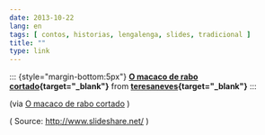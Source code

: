 ```yaml
---
date: 2013-10-22
lang: en
tags: [ contos, historias, lengalenga, slides, tradicional ]
title: ""
type: link
---
```


::: {style="margin-bottom:5px"}
**[O macaco de rabo
cortado](https://www.slideshare.net/teresaneves/o-macaco-de-rabo-cortado-16342709 "O macaco de rabo cortado"){target="_blank"}**
from
**[teresaneves](http://www.slideshare.net/teresaneves){target="_blank"}**
:::

(via [O macaco de rabo
cortado](http://www.slideshare.net/teresaneves/o-macaco-de-rabo-cortado-16342709)
)

( Source: <http://www.slideshare.net/> )

